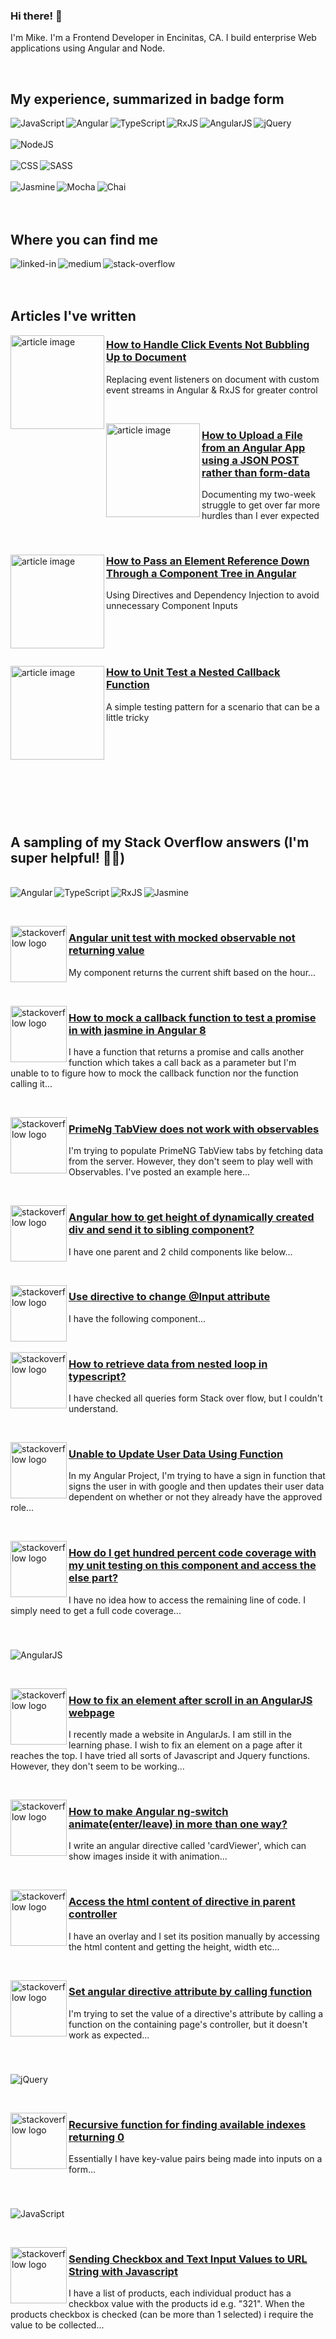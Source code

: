 ### Hi there! 👋
I'm Mike. I'm a Frontend Developer in Encinitas, CA. I build enterprise Web applications using Angular and Node.

<br>

## My experience, summarized in badge form
<img align="left" alt="JavaScript" src="https://img.shields.io/badge/javascript-%23F7DF1E?style=for-the-badge&logo=javascript&logoColor=black" />
<img align="left" alt="Angular" src="https://img.shields.io/badge/angular-%23DD0031?style=for-the-badge&logo=angular&logoColor=white" />
<img align="left" alt="TypeScript" src="https://img.shields.io/badge/typescript-%233178C6?style=for-the-badge&logo=typescript&logoColor=white" />
<img align="left" alt="RxJS" src="https://img.shields.io/badge/rxjs-%23B7178C?style=for-the-badge&logo=reactivex&logoColor=white" />
<img align="left" alt="AngularJS" src="https://img.shields.io/badge/angularjs-%23E23237?style=for-the-badge&logo=angularjs&logoColor=white" />
<img align="left" alt="jQuery" src="https://img.shields.io/badge/jquery-%230769AD?style=for-the-badge&logo=jquery&logoColor=7acef4" />

<br>
<br>

<div>
<img align="left" alt="NodeJS" src="https://img.shields.io/badge/node.js%20-%2343853D.svg?&style=for-the-badge&logo=node.js&logoColor=white" />
</div>

<br>
<br>

<div>
<img align="left" alt="CSS" src="https://img.shields.io/badge/css3-%231572B6?style=for-the-badge&logo=css3&logoColor=white" />
<img align="left" alt="SASS" src="https://img.shields.io/badge/sass-%23CC6699?style=for-the-badge&logo=sass&logoColor=white" />
</div>

<br>
<br>

<div>
<img align="left" alt="Jasmine" src="https://img.shields.io/badge/jasmine-%238A4182?style=for-the-badge&logo=jasmine&logoColor=white" />
<img align="left" alt="Mocha" src="https://img.shields.io/badge/mocha-%238D6748?style=for-the-badge&logo=mocha&logoColor=white" />
<img align="left" alt="Chai" src="https://img.shields.io/badge/chai-%23A30701?style=for-the-badge&logo=chai&logoColor=white" />
</div>

<br>
<br>
<br>

## Where you can find me
[<img align="left" alt="linked-in" src="https://img.shields.io/badge/linkedin-%230077B5.svg?&style=for-the-badge&logo=linkedin&logoColor=white" />](https://www.linkedin.com/in/michaeljjacobson)
[<img align="left" alt="medium" src="https://img.shields.io/badge/medium-%2312100E.svg?&style=for-the-badge&logo=medium&logoColor=white" />](https://michaeljjacobson.medium.com/)
[<img align="left" alt="stack-overflow" src="https://img.shields.io/badge/stack%20overflow-FE7A16?logo=stack-overflow&logoColor=white&style=for-the-badge" />](https://stackoverflow.com/users/4192097/mikej)

<br>
<br>
<br>

## Articles I've written
<img align="left" alt="article image" src="https://miro.medium.com/max/1050/1*GEOm4tJ-DLYm4rPXZooJHw.jpeg" width="150" />
<div>
<h3>

[How to Handle Click Events Not Bubbling Up to Document](https://levelup.gitconnected.com/when-your-click-listener-on-document-just-doesnt-get-the-message-e010072a4cc3?source=friends_link&sk=75f1c9bff98fd08f087e32fe5f813bf4)
</h3>
<p>Replacing event listeners on document with custom event streams in Angular & RxJS for greater control</p>
</div>
  
<br><!-- =============================================================================== -->

<img align="left" alt="article image" src="https://miro.medium.com/max/1050/1*VZWnXlxCHlq2cmvAxkbk4A.jpeg" width="150" />
<div>
<h3>

[How to Upload a File from an Angular App using a JSON POST rather than form-data](https://levelup.gitconnected.com/how-to-upload-a-file-from-an-angular-app-using-a-json-post-rather-than-form-data-d713a5966b96?source=friends_link&sk=5ad0a5f68bc8c21d90e63b47d19185b0)
</h3>
<p>Documenting my two-week struggle to get over far more hurdles than I ever expected</p>
</div>

<br><!-- =============================================================================== -->

<div>

<img align="left" alt="article image" src="https://miro.medium.com/max/1050/1*Z65OFyZ079aWN8za6WQmEw.jpeg" width="150" />
<div>
<h3>

[How to Pass an Element Reference Down Through a Component Tree in Angular](https://levelup.gitconnected.com/how-to-pass-an-element-reference-down-through-a-component-tree-in-angular-86b495a2ce57?source=friends_link&sk=d94166d5bb4ce1b1156d27e07a3a015b)
</h3>
<p>Using Directives and Dependency Injection to avoid unnecessary Component Inputs</p>
</div>

</div>
  
<br><!-- =============================================================================== -->
<br><!-- =============================================================================== -->
<br><!-- =============================================================================== -->

<div>

<img align="left" alt="article image" src="https://miro.medium.com/max/600/1*hPo65E2qyXZv97dbHNTeww.jpeg" width="150" />

<div>
<h3>

[How to Unit Test a Nested Callback Function](https://medium.com/swlh/how-to-unit-test-a-nested-callback-function-649f4ea68698?source=friends_link&sk=727729a38ba18fc9acbba8378581c5c8)
</h3>
<p>A simple testing pattern for a scenario that can be a little tricky</p>
</div>

</div>
<br>
<br>
<br>
<br>
<br>
<br>
<br>
<br>


## A sampling of my Stack Overflow answers (I'm super helpful! 💪😜)

<br>
<div>
<img align="left" alt="Angular" src="https://img.shields.io/badge/angular-%23DD0031?style=for-the-badge&logo=angular&logoColor=white" />
<img align="left" alt="TypeScript" src="https://img.shields.io/badge/typescript-%233178C6?style=for-the-badge&logo=typescript&logoColor=white" />
<img align="left" alt="RxJS" src="https://img.shields.io/badge/rxjs-%23B7178C?style=for-the-badge&logo=reactivex&logoColor=white" />
<img align="left" alt="Jasmine" src="https://img.shields.io/badge/jasmine-%238A4182?style=for-the-badge&logo=jasmine&logoColor=white" />
</div>
<div>&nbsp;</div>

<br><!-- =============================================================================== -->

<img align="left" alt="stackoverflow logo" src="https://cdn.sstatic.net/Sites/stackoverflow/Img/apple-touch-icon.png" width="90" />

<div>
<h3>

[Angular unit test with mocked observable not returning value](https://stackoverflow.com/questions/67364493/angular-unit-test-with-mocked-observable-not-returning-value/67393900#67393900)
</h3>
<p>My component returns the current shift based on the hour...</p>
</div>
  
<br><!-- =============================================================================== -->

<img align="left" alt="stackoverflow logo" src="https://cdn.sstatic.net/Sites/stackoverflow/Img/apple-touch-icon.png" width="90" />

<div>
<h3>

[How to mock a callback function to test a promise in with jasmine in Angular 8](https://stackoverflow.com/questions/59686395/how-to-mock-a-callback-function-to-test-a-promise-in-with-jasmine-in-angular-8/59697032#59697032)
</h3>
<p>I have a function that returns a promise and calls another function which takes a call back as a parameter but I'm unable to to figure how to mock the callback function nor the function calling it...</p>
</div>
  
<br><!-- =============================================================================== -->


<img align="left" alt="stackoverflow logo" src="https://cdn.sstatic.net/Sites/stackoverflow/Img/apple-touch-icon.png" width="90" />
<div>
<h3>

[PrimeNg TabView does not work with observables](https://stackoverflow.com/questions/64131420/primeng-tabview-does-not-work-with-observables/64145161#64145161)
</h3>
<p>I'm trying to populate PrimeNG TabView tabs by fetching data from the server. However, they don't seem to play well with Observables. I've posted an example here...</p>
</div>
  
<br><!-- =============================================================================== -->


<img align="left" alt="stackoverflow logo" src="https://cdn.sstatic.net/Sites/stackoverflow/Img/apple-touch-icon.png" width="90" />
<div>
<h3>

[Angular how to get height of dynamically created div and send it to sibling component?](https://stackoverflow.com/questions/64604127/angular-how-to-get-height-of-dynamically-created-div-and-send-it-to-sibling-comp/64637209#64637209)
</h3>
<p>I have one parent and 2 child components like below...</p>
</div>
  
<br><!-- =============================================================================== -->

<img align="left" alt="stackoverflow logo" src="https://cdn.sstatic.net/Sites/stackoverflow/Img/apple-touch-icon.png" width="90" />
<div>
<h3>

[Use directive to change @Input attribute](https://stackoverflow.com/questions/66911714/use-directive-to-change-input-attribute/66927342#66927342)
</h3>
<p>I have the following component...</p>
</div>
  
<br><!-- =============================================================================== -->

<img align="left" alt="stackoverflow logo" src="https://cdn.sstatic.net/Sites/stackoverflow/Img/apple-touch-icon.png" width="90" />
<div>
<h3>

[How to retrieve data from nested loop in typescript?](https://stackoverflow.com/questions/66947346/how-to-retrieve-data-from-nested-loop-in-typescript/66974487#66974487)
</h3>
<p>I have checked all queries form Stack over flow, but I couldn't understand.</p>
</div>
  
<br><!-- =============================================================================== -->

<img align="left" alt="stackoverflow logo" src="https://cdn.sstatic.net/Sites/stackoverflow/Img/apple-touch-icon.png" width="90" />
<div>
<h3>

[Unable to Update User Data Using Function](https://stackoverflow.com/questions/65457462/unable-to-update-user-data-using-function/65487090#65487090)
</h3>
<p>In my Angular Project, I'm trying to have a sign in function that signs the user in with google and then updates their user data dependent on whether or not they already have the approved role...</p>
</div>
  
<br><!-- =============================================================================== -->

<img align="left" alt="stackoverflow logo" src="https://cdn.sstatic.net/Sites/stackoverflow/Img/apple-touch-icon.png" width="90" />
<div>
<h3>

[How do I get hundred percent code coverage with my unit testing on this component and access the else part?](https://stackoverflow.com/questions/64147421/how-do-i-get-hundred-percent-code-coverage-with-my-unit-testing-on-this-componen/64190205#64190205)
</h3>
<p>I have no idea how to access the remaining line of code. I simply need to get a full code coverage...</p>
</div>
  
<br><!-- =============================================================================== -->


### 
<div>
<img align="left" alt="AngularJS" src="https://img.shields.io/badge/angularjs-%23E23237?style=for-the-badge&logo=angularjs&logoColor=white" />
</div>
<div>&nbsp;</div>

<br><!-- =============================================================================== -->

<img align="left" alt="stackoverflow logo" src="https://cdn.sstatic.net/Sites/stackoverflow/Img/apple-touch-icon.png" width="90" />
<div>
<h3>

[How to fix an element after scroll in an AngularJS webpage](https://stackoverflow.com/questions/27211881/how-to-fix-an-element-after-scroll-in-an-angularjs-webpage/27305735#27305735)
</h3>
<p>I recently made a website in AngularJs. I am still in the learning phase. I wish to fix an element on a page after it reaches the top. I have tried all sorts of Javascript and Jquery functions. However, they don't seem to be working...</p>
</div>
  
<br><!-- =============================================================================== -->

<img align="left" alt="stackoverflow logo" src="https://cdn.sstatic.net/Sites/stackoverflow/Img/apple-touch-icon.png" width="90" />
<div>
<h3>

[How to make Angular ng-switch animate(enter/leave) in more than one way?](https://stackoverflow.com/questions/32919405/how-to-make-angular-ng-switch-animateenter-leave-in-more-than-one-way/32939118#32939118)
</h3>
<p>I write an angular directive called 'cardViewer', which can show images inside it with animation...</p>
</div>
  
<br><!-- =============================================================================== -->


<img align="left" alt="stackoverflow logo" src="https://cdn.sstatic.net/Sites/stackoverflow/Img/apple-touch-icon.png" width="90" />
<div>
<h3>

[Access the html content of directive in parent controller](https://stackoverflow.com/questions/50291424/access-the-html-content-of-directive-in-parent-controller/50310033#50310033)
</h3>
<p>I have an overlay and I set its position manually by accessing the html content and getting the height, width etc...</p>
</div>
  
<br><!-- =============================================================================== -->

<img align="left" alt="stackoverflow logo" src="https://cdn.sstatic.net/Sites/stackoverflow/Img/apple-touch-icon.png" width="90" />
<div>
<h3>

[Set angular directive attribute by calling function](https://stackoverflow.com/questions/27286190/set-angular-directive-attribute-by-calling-function/27374438#27374438)
</h3>
<p>I'm trying to set the value of a directive's attribute by calling a function on the containing page's controller, but it doesn't work as expected...</p>
</div>
  
<br><!-- =============================================================================== -->

### 
<div>
<img align="left" alt="jQuery" src="https://img.shields.io/badge/jquery-%230769AD?style=for-the-badge&logo=jquery&logoColor=7acef4" />
</div>
<div>&nbsp;</div>

<br><!-- =============================================================================== -->

<img align="left" alt="stackoverflow logo" src="https://cdn.sstatic.net/Sites/stackoverflow/Img/apple-touch-icon.png" width="90" />
<div>
<h3>

[Recursive function for finding available indexes returning 0](https://stackoverflow.com/questions/64398583/recursive-function-for-finding-available-indexes-returning-0/64409243#64409243)
</h3>
<p>Essentially I have key-value pairs being made into inputs on a form...</p>
</div>
  
<br><!-- =============================================================================== -->

### 
<div>
<img align="left" alt="JavaScript" src="https://img.shields.io/badge/javascript-%23F7DF1E?style=for-the-badge&logo=javascript&logoColor=black" />
</div>
<div>&nbsp;</div>

<br><!-- =============================================================================== -->

<img align="left" alt="stackoverflow logo" src="https://cdn.sstatic.net/Sites/stackoverflow/Img/apple-touch-icon.png" width="90" />
<div>
<h3>

[Sending Checkbox and Text Input Values to URL String with Javascript](https://stackoverflow.com/questions/37751550/sending-checkbox-and-text-input-values-to-url-string-with-javascript/37759357#37759357)
</h3>
<p>I have a list of products, each individual product has a checkbox value with the products id e.g. "321". When the products checkbox is checked (can be more than 1 selected) i require the value to be collected...</p>
</div>
  
<br>
<br>
